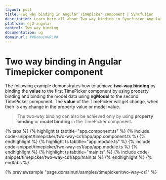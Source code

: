 ```yaml
---
layout: post
title: Two way binding in Angular Timepicker component | Syncfusion
description: Learn here all about Two way binding in Syncfusion Angular Timepicker component of Syncfusion Essential JS 2 and more.
platform: ej2-angular
control: Two way binding 
documentation: ug
domainurl: ##DomainURL##
---
```


# Two way binding in Angular Timepicker component

The following example demonstrates how to achieve **two-way binding** by binding the **value** to the first TimePicker component by using property binding and binding the model data using **ngModel** to the second TimePicker component. The **value** of the TimePicker will get change, when their is any change in the property value or model value.

> The two-way binding can also be achieved only by using **property binding** or **model binding** in the TimePicker component.

{% tabs %}
{% highlight ts tabtitle="app.component.ts" %}
{% include code-snippet/timepicker/two-way-cs1/app/app.component.ts %}
{% endhighlight %}
{% highlight ts tabtitle="app.module.ts" %}
{% include code-snippet/timepicker/two-way-cs1/app/app.module.ts %}
{% endhighlight %}
{% highlight ts tabtitle="main.ts" %}
{% include code-snippet/timepicker/two-way-cs1/app/main.ts %}
{% endhighlight %}
{% endtabs %}
  
{% previewsample "page.domainurl/samples/timepicker/two-way-cs1" %}
